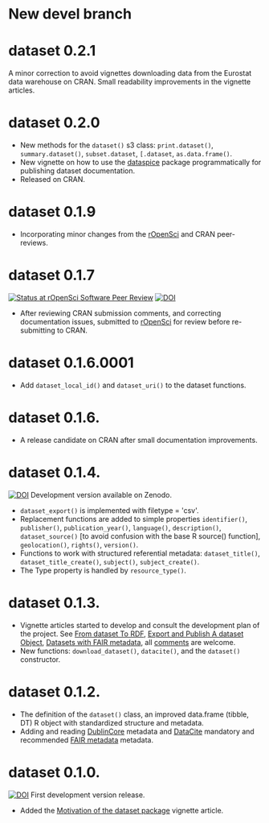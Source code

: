 # New devel branch


# dataset 0.2.1

A minor correction to avoid vignettes downloading data from the Eurostat data warehouse on CRAN. Small readability improvements in the vignette articles.

# dataset 0.2.0

* New methods for the `dataset()` s3 class: `print.dataset()`, `summary.dataset()`, `subset.dataset`, `[.dataset`, `as.data.frame()`.
* New vignette on how to use the [dataspice](https://github.com/ropensci/dataspice) package programmatically for publishing dataset documentation.
* Released on CRAN.

# dataset 0.1.9

* Incorporating minor changes from the [rOpenSci](https://github.com/ropensci/software-review/issues/553) and CRAN peer-reviews.

# dataset 0.1.7
[![Status at rOpenSci Software Peer Review](https://badges.ropensci.org/553_status.svg)](https://github.com/ropensci/software-review/issues/553)
[![DOI](https://zenodo.org/badge/DOI/10.5281/zenodo.6992467.svg)](https://doi.org/10.5281/zenodo.6992467)

* After reviewing CRAN submission comments, and correcting documentation issues, submitted to [rOpenSci](https://github.com/ropensci/software-review/issues/553) for review before re-submitting to CRAN.

# dataset 0.1.6.0001
* Add `dataset_local_id()` and `dataset_uri()` to the dataset functions.

# dataset 0.1.6.
* A release candidate on CRAN after small documentation improvements.

# dataset 0.1.4.

[![DOI](https://zenodo.org/badge/DOI/10.5281/zenodo.6950435.svg)](https://doi.org/10.5281/zenodo.6950435) Development version available on Zenodo.

* `dataset_export()` is implemented with filetype = 'csv'.
* Replacement functions are added to simple properties `identifier()`, `publisher()`, `publication_year()`, `language()`, `description()`,  `dataset_source()` [to avoid confusion with the base R source() function], `geolocation()`, `rights()`, `version()`.
* Functions to work with structured referential metadata: `dataset_title()`, `dataset_title_create()`, `subject()`, `subject_create()`.
* The Type property is handled by `resource_type()`.

# dataset 0.1.3.

* Vignette articles started to develop and consult the development plan of the project. See  [From dataset To RDF](https://dataset.dataobservatory.eu/articles/RDF.html), [Export and Publish A dataset Object](https://dataset.dataobservatory.eu/articles/publish.html), [Datasets with FAIR metadata](https://dataset.dataobservatory.eu/articles/metadata.html), all [comments](https://github.com/dataobservatory-eu/dataset/issues/) are welcome.
* New functions: `download_dataset()`, `datacite()`, and the `dataset()` constructor.

# dataset 0.1.2.

* The definition of the `dataset()` class, an improved data.frame (tibble, DT) R object with standardized structure and metadata.
* Adding and reading [DublinCore](https://www.dublincore.org/specifications/dublin-core/dcmi-terms/) metadata and [DataCite](https://support.datacite.org/docs/datacite-metadata-schema-44/) mandatory and recommended [FAIR metadata](https://www.go-fair.org/fair-principles/) metadata.

# dataset 0.1.0.

[![DOI](https://zenodo.org/badge/DOI/10.5281/zenodo.6703765.svg)](https://doi.org/10.5281/zenodo.6703765) First development version release.

* Added the [Motivation of the dataset package](https://dataset.dataobservatory.eu/articles/motivation.html) vignette article.
